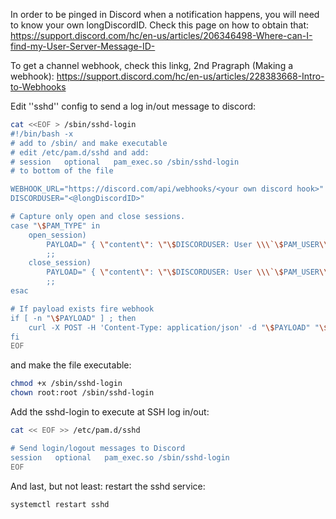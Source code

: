 In order to be pinged in Discord when a notification happens, you will need to know your own longDiscordID. Check this page on how to obtain that:
https://support.discord.com/hc/en-us/articles/206346498-Where-can-I-find-my-User-Server-Message-ID-

To get a channel webhook, check this linkg, 2nd Pragraph (Making a webhook):
https://support.discord.com/hc/en-us/articles/228383668-Intro-to-Webhooks

Edit ''sshd'' config to send a log in/out message to discord:
```bash
cat <<EOF > /sbin/sshd-login
#!/bin/bash -x
# add to /sbin/ and make executable
# edit /etc/pam.d/sshd and add:
# session   optional   pam_exec.so /sbin/sshd-login
# to bottom of the file

WEBHOOK_URL="https://discord.com/api/webhooks/<your own discord hook>"
DISCORDUSER="<@longDiscordID>"

# Capture only open and close sessions.
case "\$PAM_TYPE" in
    open_session)
        PAYLOAD=" { \"content\": \"\$DISCORDUSER: User \\\`\$PAM_USER\\\` logged in to \\\`\$HOSTNAME\\\` (remote host: \$PAM_RHOST).\" }"
        ;;
    close_session)
        PAYLOAD=" { \"content\": \"\$DISCORDUSER: User \\\`\$PAM_USER\\\` logged out of \\\`\$HOSTNAME\\\` (remote host: \$PAM_RHOST).\" }"
        ;;
esac

# If payload exists fire webhook
if [ -n "\$PAYLOAD" ] ; then
    curl -X POST -H 'Content-Type: application/json' -d "\$PAYLOAD" "\$WEBHOOK_URL" &
fi
EOF
```
and make the file executable:
```bash
chmod +x /sbin/sshd-login
chown root:root /sbin/sshd-login
```
Add the sshd-login to execute at SSH log in/out:
```bash
cat << EOF >> /etc/pam.d/sshd

# Send login/logout messages to Discord
session   optional   pam_exec.so /sbin/sshd-login
EOF
```
And last, but not least: restart the sshd service:
```bash
systemctl restart sshd
```
